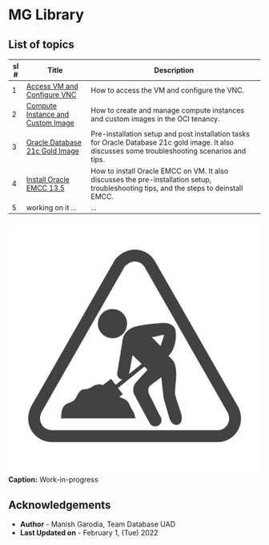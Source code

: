 # MG Library

<!--
- [Access VM and Configure VNC](https://manish-garodia.github.io/mg-playground/topic-title/access-vm-config-vnc/)
- [Compute Instance and Custom Image](https://manish-garodia.github.io/mg-playground/topic-title/compute-instance-custom-image/)
- [Oracle Database 21c Gold Image](https://manish-garodia.github.io/mg-playground/topic-title/install-db-goldimage/)
- [Install Oracle EMCC 13.5](https://manish-garodia.github.io/mg-playground/topic-title/install-emcc/)
-->
## List of topics

| sl # | Title                         | Description                |
|------|-------------------------------|----------------------------|
| 1    | [Access VM and Configure VNC](https://manish-garodia.github.io/mg-playground/topic-title/access-vm-config-vnc/) | How to access the VM and configure the VNC. |
| 2    | [Compute Instance and Custom Image](https://manish-garodia.github.io/mg-playground/topic-title/compute-instance-custom-image/) | How to create and manage compute instances and custom images in the OCI tenancy. |
| 3    | [Oracle Database 21c Gold Image](https://manish-garodia.github.io/mg-playground/topic-title/install-db-goldimage/) | Pre-installation setup and post installation tasks for Oracle Database 21c gold image. It also discusses some troubleshooting scenarios and tips. |
| 4    | [Install Oracle EMCC 13.5](https://manish-garodia.github.io/mg-playground/topic-title/install-emcc/) | How to install Oracle EMCC on VM. It also discusses the pre-installation setup, troubleshooting tips, and the steps to deinstall EMCC. |
| 5    | working on it ... | ... |

![Image Alt text](./../images/maintenance-work-in-progress.jpg " ")**Caption:** Work-in-progress

## Acknowledgements

 - **Author** - Manish Garodia, Team Database UAD
 - **Last Updated on** - February 1, (Tue) 2022
